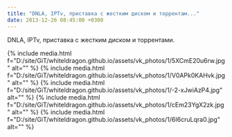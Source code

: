 ```yaml
---
title: "DNLA, IPTv, приставка с жестким диском и торрентам..."
date: 2013-12-26 08:45:00 +0300
---
```


DNLA, IPTv, приставка с жестким диском и торрентами.


{% include media.html f="D:/site/GiT/whiteldragon.github.io/assets/vk_photos/1/5XCmE20u6rw.jpg" alt="" %}
{% include media.html f="D:/site/GiT/whiteldragon.github.io/assets/vk_photos/1/V0APk0KAHvk.jpg" alt="" %}
{% include media.html f="D:/site/GiT/whiteldragon.github.io/assets/vk_photos/1/-2-xJwiAzP4.jpg" alt="" %}
{% include media.html f="D:/site/GiT/whiteldragon.github.io/assets/vk_photos/1/cEm23YgX2zk.jpg" alt="" %}
{% include media.html f="D:/site/GiT/whiteldragon.github.io/assets/vk_photos/1/6I6cruLqra0.jpg" alt="" %}
